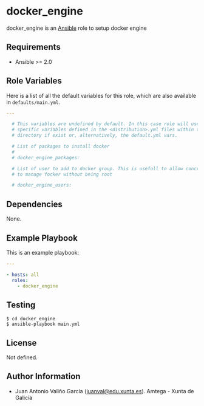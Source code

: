 docker_engine
=============

docker_engine is an [Ansible](http://www.ansible.com) role to setup docker engine

Requirements
------------

- Ansible >= 2.0

Role Variables
--------------

Here is a list of all the default variables for this role, which are also
available in `defaults/main.yml`.

```yaml
---

  # This variables are undefined by default. In this case role will use OS
  # specific variables defined in the <distribution>.yml files within this
  # directory if exist or, alternatively, the default.yml vars.

  # List of packages to install docker
  #
  # docker_engine_packages:

  # List of user to add to docker group. This is usefull to allow concrete users
  # to manage focker without being root

  # docker_engine_users:
```

Dependencies
------------

None.

Example Playbook
----------------

This is an example playbook:

```yaml
---

- hosts: all
  roles:
    - docker_engine  
```

Testing
-------

```shell
$ cd docker_engine
$ ansible-playbook main.yml
```

License
-------

Not defined.

Author Information
------------------

- Juan Antonio Valiño García (<juanval@edu.xunta.es>). Amtega - Xunta de Galicia
